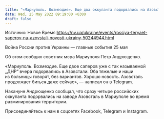 ```yaml
---
title: "«Мариуполь. Возмездие». Еще два оккупанта подорвались на Азовстали — советник мэра"
date: Wed, 25 May 2022 09:19:00 +0300
draft: false
---
```

Источник: Новое Время https://nv.ua/ukraine/events/rossiya-teryaet-saperov-na-azovstali-novosti-ukrainy-50244944.html


Война России против Украины — главные события 25 мая

Об этом сообщил советник мэра Мариуполя Петр Андрющенко.

«Мариуполь. Возмездие. Еще двое саперов уже с так называемой „ДНР“ вчера подорвались в Азовстали. Оба тяжелые и наши из больницы говорят, без вариантов. Хорошо новость. Азовсталь продолжает биться даже сейчас», — написал он в Telegram.

Накануне Андрющенко сообщал, что сразу четыре российских оккупанта подорвались на заводе Азовсталь в Мариуполе во время разминирования территории.

Присоединяйтесь к нам в соцсетях Facebook, Telegram и Instagram.

